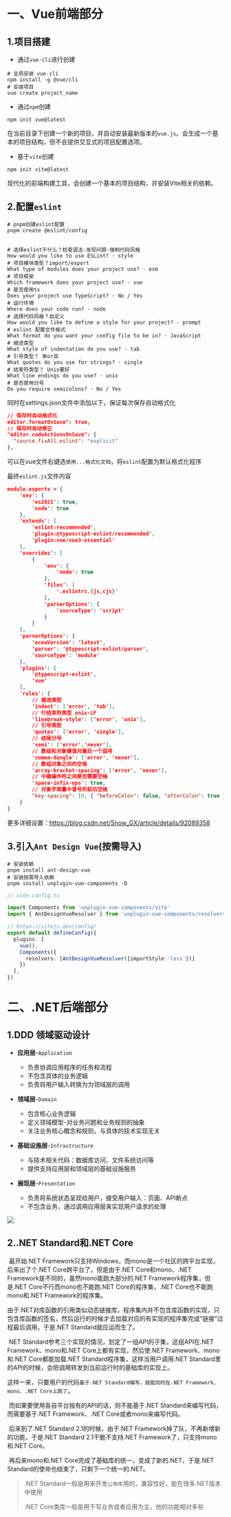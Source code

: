 # 一、Vue前端部分

## 1.项目搭建

- 通过`vue-cli`进行创建

```shell
# 全局安装 vue-cli
npm install -g @vue/cli
# 安装项目
vue create project_name
```

- 通过`npm`创建

```shell
npm init vue@latest
```

在当前目录下创建一个新的项目，并自动安装最新版本的`vue.js`。会生成一个基本的项目结构，但不会提供交互式的项目配置选项。

- 基于`vite`创建

```shell
npm init vite@latest
```

现代化的前端构建工具，会创建一个基本的项目结构，并安装Vite相关的依赖。

## 2.配置`eslint`

```shell
# pnpm创建eslint配置
pnpm create @eslint/config


# 选择eslint干什么？检查语法-发现问题-强制代码风格
How would you like to use ESLint? · style
# 项目模块类型？import/export
What type of modules does your project use? · esm
# 项目框架
Which framework does your project use? · vue
# 是否使用ts
Does your project use TypeScript? · No / Yes
# 运行环境
Where does your code run? · node
# 选择代码风格？自定义
How would you like to define a style for your project? · prompt
# eslint 配置文件格式
What format do you want your config file to be in? · JavaScript
# 缩进类型
What style of indentation do you use? · tab
# 引号类型？ 单or双
What quotes do you use for strings? · single
# 结束符类型？ Unix要好
What line endings do you use? · unix
# 是否使用分号
Do you require semicolons? · No / Yes
```

同时在settings.json文件中添加以下，保证每次保存自动格式化

```json
// 保存时自动格式化
editor.formatOnSave": true,
// 保存时自动修正
"editor.codeActionsOnSave": {
  "source.fixAll.eslint": "explicit"
},
```

可以在vue文件右键选`使用...格式化文档`，将`eslint`配置为默认格式化程序

最终`eslint.js`文件内容

```json
module.exports = {
	'env': {
		'es2021': true,
		'node': true
	},
	'extends': [
		'eslint:recommended',
		'plugin:@typescript-eslint/recommended',
		'plugin:vue/vue3-essential'
	],
	'overrides': [
		{
			'env': {
				'node': true
			},
			'files': [
				'.eslintrc.{js,cjs}'
			],
			'parserOptions': {
				'sourceType': 'script'
			}
		}
	],
	'parserOptions': {
		'ecmaVersion': 'latest',
		'parser': '@typescript-eslint/parser',
		'sourceType': 'module'
	},
	'plugins': [
		'@typescript-eslint',
		'vue'
	],
	'rules': {
		// 缩进类型
		'indent': ['error', 'tab'],
		// 行结束符类型 unix-LF
		'linebreak-style': ['error', 'unix'],
		// 引号类型
		'quotes': ['error', 'single'],
		// 结尾分号
		'semi': ['error','never'],
		// 数组和对象键值对最后一个逗号
		'comma-dangle': ['error', 'never'],
		// 数组对象之间的空格
		'array-bracket-spacing': ['error', 'never'],
		// 中缀操作符之间是否需要空格
		'space-infix-ops': true,
		// 对象字面量中冒号的前后空格
		"key-spacing": [0, { "beforeColon": false, "afterColon": true }],
	}
}

```

更多详细设置：https://blog.csdn.net/Snow_GX/article/details/92089358

## 3.引入`Ant Design Vue`(按需导入)

```shell
# 安装依赖
pnpm install ant-design-vue
# 安装按需导入依赖
pnpm install unplugin-vue-components -D
```

```ts
// vite.config.ts

import Components from 'unplugin-vue-components/vite'
import { AntDesignVueResolver } from 'unplugin-vue-components/resolvers'

// https://vitejs.dev/config/
export default defineConfig({
  plugins: [
    vue(),
    Components({
      resolvers: [AntDesignVueResolver({importStyle:'less'})]
    })
  ],
})
```

# 二、.NET后端部分

## 1.DDD 领域驱动设计

- **应用层**-`Application`
  - 负责协调应用程序的任务和流程
  - 不包含具体的业务逻辑
  - 负责将用户输入转换为为领域层的调用

- **领域层**-`Domain`
  - 包含核心业务逻辑
  - 定义领域模型-对业务问题和业务规则的抽象
  - 关注业务核心概念和规则，与具体的技术实现无关
- **基础设施层**-`Infrastructure`
  - 与技术相关代码：数据库访问、文件系统访问等
  - 提供支持应用层和领域层的基础设施服务
- **展现层**-`Presentation`
  - 负责将系统状态呈现给用户，接受用户输入：页面、API断点
  - 不包含业务，通过调用应用层来实现用户请求的处理

![](C:\Files\Notes\Images\ProjectNote-1.png)

## 2..NET Standard和.NET Core

​	最开始.NET Framework只支持Windows，而mono是一个社区的跨平台实现，后来出了个.NET Core跨平台了，但是由于.NET Core和mono、.NET Framework是不同的，虽然mono能跑大部分的.NET Framework程序集，但是.NET Core不行而mono也不能跑.NET Core的程序集，.NET Core也不能跑mono和.NET Framework的程序集。

​	由于.NET对库函数的引用类似动态链接库，程序集内并不包含库函数的实现，只包含库函数的签名，然后运行的时候才去加载对应的有实现的程序集完成“链接”过程最后调用，于是.NET Standard就应运而生了。

​	NET Standard参考三个实现的情况，划定了一组API的子集，这组API在.NET Framework、mono和.NET Core上都有实现，然后使.NET Framework、mono和.NET Core都能加载.NET Standard程序集，这样当用户调用.NET Standard里的API的时候，会把调用转发到当前运行时的基础库的实现上。

​	这样一来，只要用户的代码`基于.NET Standard编写，就能同时在.NET Framework、mono、.NET Core上跑了`。

​	而如果要使用各自平台独有的API的话，则不能基于.NET Standard来编写代码，而需要基于.NET Framework、.NET Core或者mono来编写代码。

​	后来到了.NET Standard 2.1的时候，由于.NET Framework掉了队，不再新增新的功能，于是.NET Standard 2.1干脆不支持.NET Framework了，只支持mono和.NET Core。

​	再后来mono和.NET Core完成了基础库的统一，变成了新的.NET，于是.NET Standard的使命也结束了，只剩下一个统一的.NET。

>.NET Standard一般是用来开发`公用库`用的，兼容性好，能在很多.NET版本中使用
>
>.NET Core类库一般是用于写业务或者应用为主，他的功能相对多些

